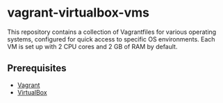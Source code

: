# vagrant-virtualbox-vms

This repository contains a collection of Vagrantfiles for various operating systems, configured for quick access to specific OS environments.
Each VM is set up with 2 CPU cores and 2 GB of RAM by default.

## Prerequisites

- [Vagrant](https://www.vagrantup.com/downloads)
- [VirtualBox](https://www.virtualbox.org/wiki/Downloads)

